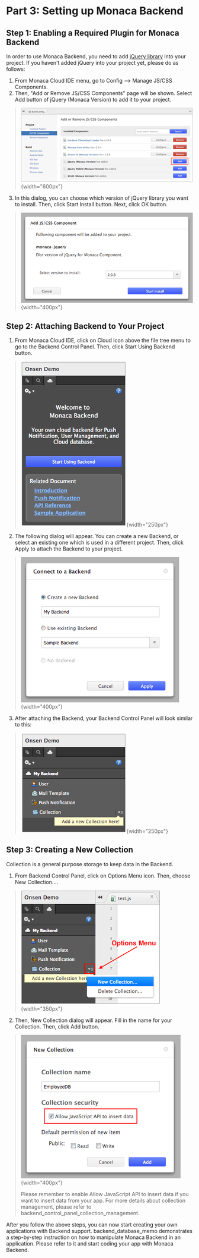Part 3: Setting up Monaca Backend
=================================

Step 1: Enabling a Required Plugin for Monaca Backend
-----------------------------------------------------

In order to use Monaca Backend, you need to add [jQuery
library](https://jquery.com/) into your project. If you haven't added
jQuery into your project yet, please do as follows:

1.  From Monaca Cloud IDE menu, go to
    Config --&gt; Manage JS/CSS Components.
2.  Then, "Add or Remove JS/CSS Components" page will be shown. Select
    Add button of jQuery (Monaca Version) to add it to your project.

> ![](images/adding_backend/1.png){width="600px"}

3.  In this dialog, you can choose which version of jQuery library you
    want to install. Then, click Start Install button. Next, click OK
    button.

> ![](images/adding_backend/2.png){width="400px"}

Step 2: Attaching Backend to Your Project
-----------------------------------------

1.  From Monaca Cloud IDE, click on Cloud icon above the file tree menu
    to go to the Backend Control Panel. Then, click Start Using Backend
    button.

> ![](images/adding_backend/3.png){width="250px"}

2.  The following dialog will appear. You can create a new Backend, or
    select an existing one which is used in a different project. Then,
    click Apply to attach the Backend to your project.

> ![](images/adding_backend/4.png){width="400px"}

3.  After attaching the Backend, your Backend Control Panel will look
    similar to this:

> ![](images/adding_backend/5.png){width="250px"}

Step 3: Creating a New Collection
---------------------------------

Collection is a general purpose storage to keep data in the Backend.

1.  From Backend Control Panel, click on Options Menu icon. Then, choose
    New Collection....

> ![](images/adding_backend/6.png){width="350px"}

2.  Then, New Collection dialog will appear. Fill in the name for your
    Collection. Then, click Add button.

> ![](images/adding_backend/7.png){width="400px"}
>
> <div class="admonition note">
>
> Please remember to enable Allow JavaScript API to insert data if you
> want to insert data from your app. For more details about collection
> management, please refer to
> backend\_control\_panel\_collection\_management.
>
> </div>

After you follow the above steps, you can now start creating your own
applications with Backend support. backend\_database\_memo demonstrates
a step-by-step instruction on how to manipulate Monaca Backend in an
application. Please refer to it and start coding your app with Monaca
Backend.

